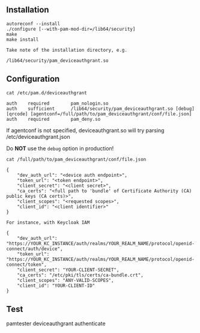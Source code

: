 ## Installation

```
autoreconf --install
./configure [--with-pam-mod-dir=/lib64/security]
make
make install

Take note of the installation directory, e.g.

/lib64/security/pam_deviceauthgrant.so

```

## Configuration

```
cat /etc/pam.d/deviceauthgrant

auth    required        pam_nologin.so
auth    sufficient      /lib64/security/pam_deviceauthgrant.so [debug] [qrcode] [agentconf=/full/path/to/pam_deviceauthgrant/conf/file.json]
auth    required        pam_deny.so
```

If agentconf is not specified, deviceauthgrant.so will try parsing
/etc/deviceauthgrant.json


Do **NOT** use the `debug` option in production! 

```
cat /full/path/to/pam_deviceauthgrant/conf/file.json

{
    "dev_auth_url": "<device auth endpoint>",
    "token_url": "<token endpoint>",
    "client_secret": "<client secret>",
    "ca_certs": "<full path to 'bundle' of Certificate Authority (CA) public keys (CA certs)>",
    "client_scopes": "<requested scopes>",
    "client_id": "<client identifier>"
}

For instance, with Keycloak IAM

{
    "dev_auth_url": "https://YOUR_KC_INSTANCE/auth/realms/YOUR_REALM_NAME/protocol/openid-connect/auth/device",
    "token_url": "https://YOUR_KC_INSTANCE/auth/realms/YOUR_REALM_NAME/protocol/openid-connect/token",
    "client_secret": "YOUR-CLIENT-SECRET",
    "ca_certs": "/etc/pki/tls/certs/ca-bundle.crt",
    "client_scopes": "ANY-VALID-SCOPES",
    "client_id": "YOUR-CLIENT-ID"
}

```

## Test

pamtester deviceauthgrant <USERNAME> authenticate


